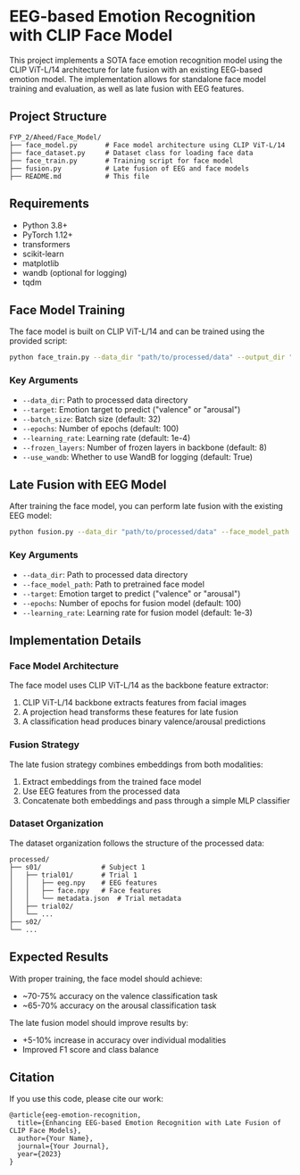 # EEG-based Emotion Recognition with CLIP Face Model

This project implements a SOTA face emotion recognition model using the CLIP ViT-L/14 architecture for late fusion with an existing EEG-based emotion model. The implementation allows for standalone face model training and evaluation, as well as late fusion with EEG features.

## Project Structure

```
FYP_2/Aheed/Face_Model/
├── face_model.py       # Face model architecture using CLIP ViT-L/14
├── face_dataset.py     # Dataset class for loading face data
├── face_train.py       # Training script for face model
├── fusion.py           # Late fusion of EEG and face models
├── README.md           # This file
```

## Requirements

- Python 3.8+
- PyTorch 1.12+
- transformers
- scikit-learn
- matplotlib
- wandb (optional for logging)
- tqdm

## Face Model Training

The face model is built on CLIP ViT-L/14 and can be trained using the provided script:

```bash
python face_train.py --data_dir "path/to/processed/data" --output_dir "outputs/face_model" --target "valence"
```

### Key Arguments

- `--data_dir`: Path to processed data directory
- `--target`: Emotion target to predict ("valence" or "arousal")
- `--batch_size`: Batch size (default: 32)
- `--epochs`: Number of epochs (default: 100)
- `--learning_rate`: Learning rate (default: 1e-4)
- `--frozen_layers`: Number of frozen layers in backbone (default: 8)
- `--use_wandb`: Whether to use WandB for logging (default: True)

## Late Fusion with EEG Model

After training the face model, you can perform late fusion with the existing EEG model:

```bash
python fusion.py --data_dir "path/to/processed/data" --face_model_path "outputs/face_model/best_model.pt" --output_dir "outputs/fusion"
```

### Key Arguments

- `--data_dir`: Path to processed data directory
- `--face_model_path`: Path to pretrained face model
- `--target`: Emotion target to predict ("valence" or "arousal")
- `--epochs`: Number of epochs for fusion model (default: 100)
- `--learning_rate`: Learning rate for fusion model (default: 1e-3)

## Implementation Details

### Face Model Architecture

The face model uses CLIP ViT-L/14 as the backbone feature extractor:

1. CLIP ViT-L/14 backbone extracts features from facial images
2. A projection head transforms these features for late fusion
3. A classification head produces binary valence/arousal predictions

### Fusion Strategy

The late fusion strategy combines embeddings from both modalities:

1. Extract embeddings from the trained face model
2. Use EEG features from the processed data
3. Concatenate both embeddings and pass through a simple MLP classifier

### Dataset Organization

The dataset organization follows the structure of the processed data:

```
processed/
├── s01/               # Subject 1
│   ├── trial01/       # Trial 1
│   │   ├── eeg.npy    # EEG features
│   │   ├── face.npy   # Face features
│   │   └── metadata.json  # Trial metadata
│   ├── trial02/
│   └── ...
├── s02/
└── ...
```

## Expected Results

With proper training, the face model should achieve:
- ~70-75% accuracy on the valence classification task
- ~65-70% accuracy on the arousal classification task

The late fusion model should improve results by:
- +5-10% increase in accuracy over individual modalities
- Improved F1 score and class balance

## Citation

If you use this code, please cite our work:

```
@article{eeg-emotion-recognition,
  title={Enhancing EEG-based Emotion Recognition with Late Fusion of CLIP Face Models},
  author={Your Name},
  journal={Your Journal},
  year={2023}
}
``` 